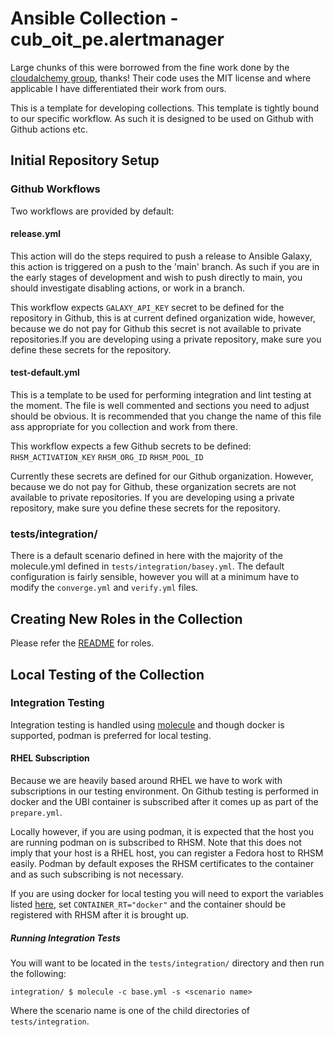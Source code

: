 # Ansible Collection - cub_oit_pe.alertmanager

Large chunks of this were borrowed from the fine work done by the [cloudalchemy group](https://github.com/cloudalchemy/ansible-alertmanager), thanks! Their code uses the MIT license and where applicable I have differentiated their work from ours.

This is a template for developing collections. This template is tightly bound to our specific workflow. As such it is designed to be used on Github with Github actions etc.

## Initial Repository Setup
### Github Workflows
Two workflows are provided by default:
#### release.yml
This action will do the steps required to push a release to Ansible Galaxy, this action is triggered on a push to the 'main' branch. As such if you are in the early stages of development and wish to push directly to main, you should investigate disabling actions, or work in a branch.

This workflow expects `GALAXY_API_KEY` secret to be defined for the repository in Github, this is at current defined organization wide, however, because we do not pay for Github this secret is not available to private repositories.If you are developing using a private repository, make sure you define these secrets for the repository.

#### test-default.yml
This is a template to be used for performing integration and lint testing at the moment. The file is well commented and sections you need to adjust should be obvious. It is recommended that you change the name of this file ass appropriate for you collection and work from there.

This workflow expects a few Github secrets to be defined:
`RHSM_ACTIVATION_KEY`
`RHSM_ORG_ID`
`RHSM_POOL_ID`

Currently these secrets are defined for our Github organization. However, because we do not pay for Github, these organization secrets are not available to private repositories. If you are developing using a private repository, make sure you define these secrets for the repository.

### tests/integration/
There is a default scenario defined in here with the majority of the molecule.yml defined in `tests/integration/basey.yml`. The default configuration is fairly sensible, however you will at a minimum have to modify the `converge.yml` and `verify.yml` files.

## Creating New Roles in the Collection
Please refer the [README](roles/README.md) for roles.

## Local Testing of the Collection
### Integration Testing
Integration testing is handled using [molecule](https://molecule.readthedocs.io/en/latest/) and though docker is supported, podman is preferred for local testing.

#### RHEL Subscription
Because we are heavily based around RHEL we have to work with subscriptions in our testing environment. On Github testing is performed in docker and the UBI container is subscribed after it comes up as part of the `prepare.yml`.

Locally however, if you are using podman, it is expected that the host you are running podman on is subscribed to RHSM. Note that this does not imply that your host is a RHEL host, you can register a Fedora host to RHSM easily. Podman by default exposes the RHSM certificates to the container and as such subscribing is not necessary.

If you are using docker for local testing you will need to export the variables listed [here](#test-default.yml), set `CONTAINER_RT="docker"` and the container should be registered with RHSM after it is brought up.

##### Running Integration Tests
You will want to be located in the `tests/integration/` directory and then run the following:

    integration/ $ molecule -c base.yml -s <scenario name>

Where the scenario name is one of the child directories of `tests/integration`.